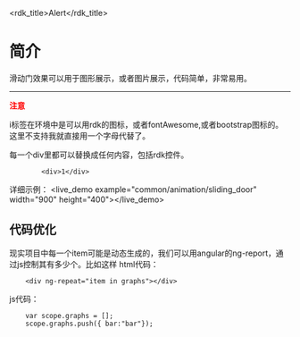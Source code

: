 <rdk_title>Alert</rdk_title>

# 简介 #

滑动门效果可以用于图形展示，或者图片展示，代码简单，非常易用。

---


**<font color=red>注意</font>**

i标签在环境中是可以用rdk的图标，或者fontAwesome,或者bootstrap图标的。这里不支持我就直接用一个字母代替了。


每一个div里都可以替换成任何内容，包括rdk控件。



	        <div>1</div>



详细示例：
<live_demo example="common/animation/sliding_door" width="900" height="400"></live_demo>


## 代码优化 ##
现实项目中每一个item可能是动态生成的，我们可以用angular的ng-report，通过js控制其有多少个。比如这样
html代码：
		

		<div ng-repeat="item in graphs"></div>


js代码：

		var scope.graphs = [];
		scope.graphs.push({ bar:"bar"});            